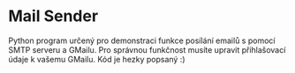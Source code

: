 # Mail Sender
Python program určený pro demonstraci funkce posílání emailů s pomocí SMTP serveru a GMailu.
Pro správnou funkčnost musíte upravit přihlašovací údaje k vašemu GMailu. Kód je hezky popsaný :)

